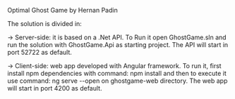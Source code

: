 Optimal Ghost Game by Hernan Padin

The solution is divided in:

-> Server-side: it is based on a .Net API. To Run it open GhostGame.sln and run the solution with GhostGame.Api as starting project.
                The API will start in port 52722 as default.

-> Client-side: web app developed with Angular framework. To run it, first install npm dependencies with command: npm install and then to                   execute it use command: ng serve --open on ghostgame-web directory.
                The web app will start in port 4200 as default.
